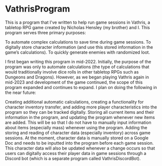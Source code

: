# VathrisProgram
This is a program that I've written to help run game sessions in Vathris, a tabletop RPG game created by Nicholas Hensley (my brother) and I. This program serves three primary purposes:

To automate complex calculations to save time during game sessions.
To digitally store character information (and use this stored information in the game’s calculations).
To quickly generate enemies with randomized loot.

I first began writing this program in mid-2022. Initially, the purpose of the program was only to automate calculations (the type of calculations that would traditionally involve dice rolls in other tabletop RPGs such as Dungeons and Dragons). However, as we began playing Vathris again in mid-2023 and development of the game continued, the scope of this program expanded and continues to expand. I plan on doing the following in the near future:

Creating additional automatic calculations, creating a functionality for character inventory transfer, and adding more player characteristics into the program so they can be tracked digitally.
Storing all current items and their information in the program, and updating the program whenever new items are added. This will be so that I do not have to manually input information about items (especially mass) whenever using the program.
Adding the storing and reading of character data (especially inventory) across game sessions. At the moment, character data is manually stored on a Google Doc and needs to be inputted into the program before each game session. This character data will also be updated whenever a change occurs so that users can digitally access their player data in game sessions through a Discord bot (which is a separate program called VathrisDiscordBot).
